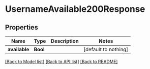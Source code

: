 # UsernameAvailable200Response


## Properties
Name | Type | Description | Notes
------------ | ------------- | ------------- | -------------
**available** | **Bool** |  | [default to nothing]


[[Back to Model list]](../README.md#models) [[Back to API list]](../README.md#api-endpoints) [[Back to README]](../README.md)



